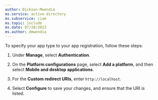 ```yaml
---
author: Dickson-Mwendia
ms.service: active-directory
ms.subservice: ciam
ms.topic: include
ms.date: 07/28/2023
ms.author: dmwendia
---
```

To specify your app type to your app registration, follow these steps: 

1. Under **Manage**, select **Authentication**.

1. On the **Platform configurations** page, select **Add a platform**, and then select **Mobile and desktop applications**.

1. For the **Custom redirect URIs**, enter `http://localhost`.

1. Select **Configure** to save your changes, and ensure that the URI is listed.